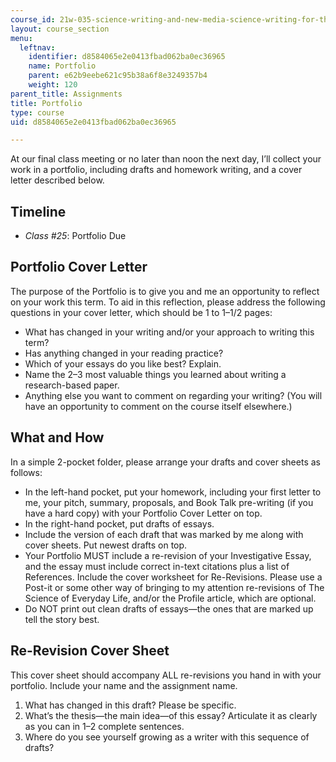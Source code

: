 ```yaml
---
course_id: 21w-035-science-writing-and-new-media-science-writing-for-the-public-spring-2018
layout: course_section
menu:
  leftnav:
    identifier: d8584065e2e0413fbad062ba0ec36965
    name: Portfolio
    parent: e62b9eebe621c95b38a6f8e3249357b4
    weight: 120
parent_title: Assignments
title: Portfolio
type: course
uid: d8584065e2e0413fbad062ba0ec36965

---
```


At our final class meeting or no later than noon the next day, I’ll collect your work in a portfolio, including drafts and homework writing, and a cover letter described below.

Timeline
--------

*   _Class #25_: Portfolio Due

Portfolio Cover Letter
----------------------

The purpose of the Portfolio is to give you and me an opportunity to reflect on your work this term. To aid in this reflection, please address the following questions in your cover letter, which should be 1 to 1–1/2 pages:

*   What has changed in your writing and/or your approach to writing this term?
*   Has anything changed in your reading practice?
*   Which of your essays do you like best? Explain.
*   Name the 2–3 most valuable things you learned about writing a research-based paper.
*   Anything else you want to comment on regarding your writing? (You will have an opportunity to comment on the course itself elsewhere.)

What and How
------------

In a simple 2-pocket folder, please arrange your drafts and cover sheets as follows:

*   In the left-hand pocket, put your homework, including your first letter to me, your pitch, summary, proposals, and Book Talk pre-writing (if you have a hard copy) with your Portfolio Cover Letter on top.
*   In the right-hand pocket, put drafts of essays.
*   Include the version of each draft that was marked by me along with cover sheets. Put newest drafts on top.
*   Your Portfolio MUST include a re-revision of your Investigative Essay, and the essay must include correct in-text citations plus a list of References. Include the cover worksheet for Re-Revisions. Please use a Post-it or some other way of bringing to my attention re-revisions of The Science of Everyday Life, and/or the Profile article, which are optional.
*   Do NOT print out clean drafts of essays—the ones that are marked up tell the story best. 

Re-Revision Cover Sheet
-----------------------

This cover sheet should accompany ALL re-revisions you hand in with your portfolio. Include your name and the assignment name.

1.  What has changed in this draft? Please be specific.
2.  What’s the thesis—the main idea—of this essay? Articulate it as clearly as you can in 1–2 complete sentences.
3.  Where do you see yourself growing as a writer with this sequence of drafts?